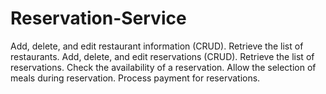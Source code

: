 # Reservation-Service
Add, delete, and edit restaurant information (CRUD). Retrieve the list of restaurants. Add, delete, and edit reservations (CRUD). Retrieve the list of reservations. Check the availability of a reservation. Allow the selection of meals during reservation. Process payment for reservations.
